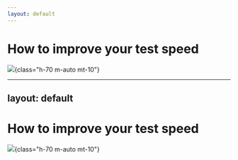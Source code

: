 ```yaml
---
layout: default
---
```

# How to improve your test speed

![](/images/speed.png){class="h-70 m-auto mt-10"}

<!-- 
- so these are just couple of stories, but there are definitely more
- here’s the thing about test speed
- as I mentioned, we obsess over the speed of execution of our test tools
- but this is the speed that we should be looking at
-->

---
layout: default
---
# How to improve your test speed

![](/images/speed_improvement.png){class="h-70 m-auto mt-10"}

<!-- 
- only by driving down the debugging time we can achieve real speed improvements
- all the flakes that I have shown you would normally take hours or days
- but when you have the option to time travel, you can take it down to minutes
-->